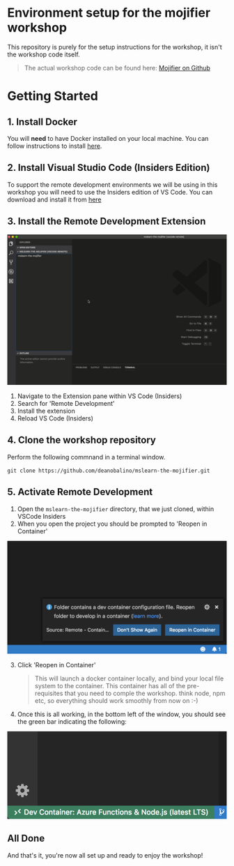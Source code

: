 # Environment setup for the mojifier workshop
This repository is purely for the setup instructions for the workshop, it isn't the workshop code itself. 

> The actual workshop code can be found here: [Mojifier on Github](https://github.com/deanobalino/mslearn-the-mojifier)

# Getting Started

## 1. Install Docker

You will **need** to have Docker installed on your local machine. You can follow instructions to install [here](https://docs.docker.com/install/). 

## 2. Install Visual Studio Code (Insiders Edition)

To support the remote development environments we will be using in this workshop you will need to use the Insiders edition of VS Code. You can download and install it from [here](https://code.visualstudio.com/insiders/)

## 3. Install the Remote Development Extension

![remote install](dev-remote-ext.gif)

1. Navigate to the Extension pane within VS Code (Insiders)
2. Search for 'Remote Development'
3. Install the extension
4. Reload VS Code (Insiders)

## 4. Clone the workshop repository

Perform the following commnand in a terminal window.

```
git clone https://github.com/deanobalino/mslearn-the-mojifier.git
```


## 5. Activate Remote Development

1. Open the `mslearn-the-mojifier` directory, that we just cloned, within VSCode Insiders
2. When you open the project you should be prompted to 'Reopen in Container' 

![run in container](run-in-container.png)

3. Click 'Reopen in Container'
   
   >This will launch a docker container locally, and bind your local file system to the container. This container has all of the pre-requisites that you need to comple the workshop. think node, npm etc, so everything should work smoothly from now on :-)

4. Once this is all working, in the bottom left of the window, you should see the green bar indicating the following:

![run in container](container-running.png)

## All Done

And that's it, you're now all set up and ready to enjoy the workshop! 

